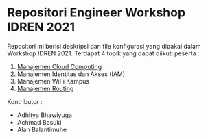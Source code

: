 # Repositori Engineer Workshop IDREN 2021

Repositori ini berisi deskripsi dan file konfigurasi yang dipakai dalam Workshop IDREN 2021. Terdapat 4 topik yang dapat diikuti peserta :
1. [Manajemen Cloud Computing](https://github.com/bhawiyuga/idren-workshop-2021/tree/main/cloud)
2. Manajemen Identitas dan Akses (IAM)
3. Manajemen WiFi Kampus
4. [Manajemen Routing](https://github.com/bhawiyuga/idren-workshop-2021/tree/main/routing)

Kontributor :

- Adhitya Bhawiyuga
- Achmad Basuki
- Alan Balantimuhe 



